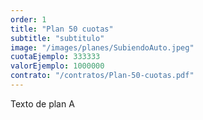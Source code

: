 ```yaml
---
order: 1
title: "Plan 50 cuotas"
subtitle: "subtitulo"
image: "/images/planes/SubiendoAuto.jpeg"
cuotaEjemplo: 333333
valorEjemplo: 1000000
contrato: "/contratos/Plan-50-cuotas.pdf"
---
```


Texto de plan A
